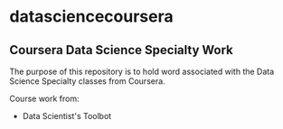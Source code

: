 datasciencecoursera
===================

## Coursera Data Science Specialty Work

The purpose of this repository is to hold word associated with the Data Science Specialty classes from Coursera.

Course work from:
  * Data Scientist's Toolbot
